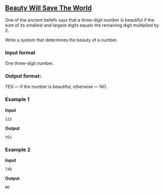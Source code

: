 ## [Beauty Will Save The World](../../../solutions/2.2/22_k.py)

One of the ancient beliefs says that a three-digit number is beautiful if the sum of its smallest and largest digits equals the remaining digit multiplied by 2.

Write a system that determines the beauty of a number.

### Input format

One three-digit number.

### Output format:

YES — if the number is beautiful, otherwise — NO.

### Example 1

__Input__
```plaintext
123
```

__Output__
```plaintext
YES
```

### Example 2

__Input__
```plaintext
748
```

__Output__
```plaintext
NO
```